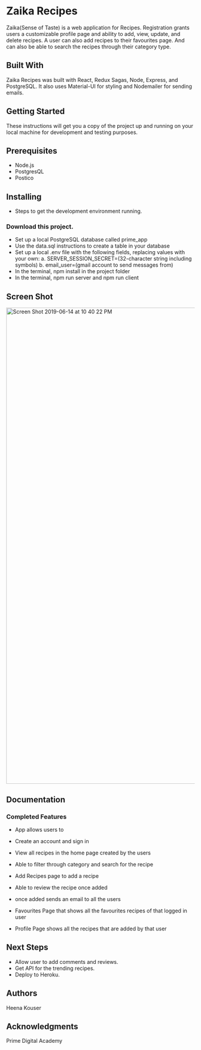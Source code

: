 # Zaika Recipes

Zaika(Sense of Taste) is a web application for Recipes. Registration grants users a customizable profile page and ability to add, view, update, and delete recipes. A user can also add recipes to their favourites page. And can also be able to search the recipes through their category type.

## Built With
Zaika Recipes was built with React, Redux Sagas, Node, Express, and PostgreSQL. It also uses Material-UI for styling and Nodemailer for sending emails.

## Getting Started
These instructions will get you a copy of the project up and running on your local machine for development and testing purposes.

## Prerequisites
- Node.js
- PostgresQL
- Postico

## Installing
- Steps to get the development environment running.

### Download this project.
- Set up a local PostgreSQL database called prime_app
- Use the data.sql instructions to create a table in your database
- Set up a local .env file with the following fields, replacing values with your own: a. SERVER_SESSION_SECRET=(32-character string including symbols) b. email_user=(gmail account to send messages from) 
- In the terminal, npm install in the project folder
- In the terminal, npm run server and npm run client

## Screen Shot
<img width="1274" alt="Screen Shot 2019-06-14 at 10 40 22 PM" src="https://user-images.githubusercontent.com/47267211/59546579-a6ea1080-8ef5-11e9-9d4f-83ca2361fc01.png">


## Documentation
### Completed Features
- App allows users to

 - Create an account and sign in
 - View all recipes in the home page created by the users
 - Able to filter through category and search for the recipe
 - Add Recipes page to add a recipe
 - Able to review the recipe once added
 - once added sends an email to all the users
 - Favourites Page that shows all the favourites recipes of that logged in user
 - Profile Page shows all the recipes that are added by that user
 
## Next Steps
 - Allow user to add comments and reviews.
 - Get API for the trending recipes.
 - Deploy to Heroku.
 
## Authors
Heena Kouser

## Acknowledgments
Prime Digital Academy
    

